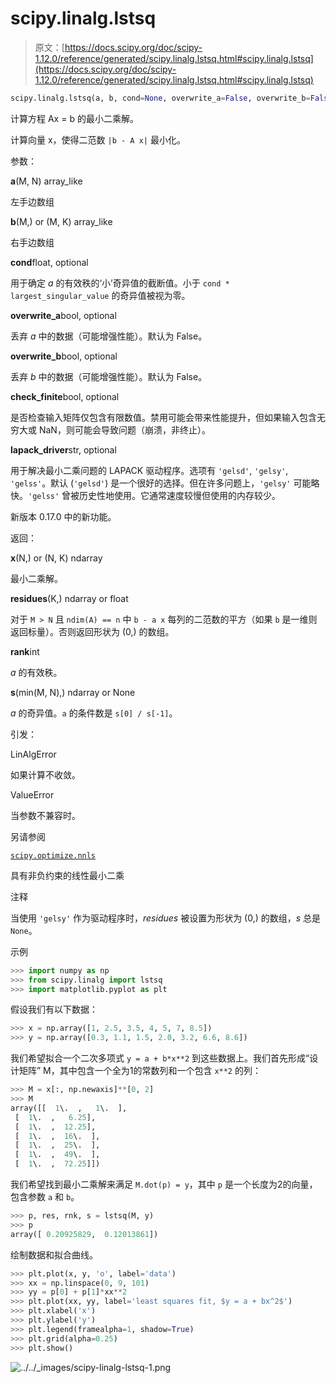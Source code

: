 # scipy.linalg.lstsq

> 原文：[https://docs.scipy.org/doc/scipy-1.12.0/reference/generated/scipy.linalg.lstsq.html#scipy.linalg.lstsq](https://docs.scipy.org/doc/scipy-1.12.0/reference/generated/scipy.linalg.lstsq.html#scipy.linalg.lstsq)

```py
scipy.linalg.lstsq(a, b, cond=None, overwrite_a=False, overwrite_b=False, check_finite=True, lapack_driver=None)
```

计算方程 Ax = b 的最小二乘解。

计算向量 x，使得二范数 `|b - A x|` 最小化。

参数：

**a**(M, N) array_like

左手边数组

**b**(M,) or (M, K) array_like

右手边数组

**cond**float, optional

用于确定 *a* 的有效秩的‘小’奇异值的截断值。小于 `cond * largest_singular_value` 的奇异值被视为零。

**overwrite_a**bool, optional

丢弃 *a* 中的数据（可能增强性能）。默认为 False。

**overwrite_b**bool, optional

丢弃 *b* 中的数据（可能增强性能）。默认为 False。

**check_finite**bool, optional

是否检查输入矩阵仅包含有限数值。禁用可能会带来性能提升，但如果输入包含无穷大或 NaN，则可能会导致问题（崩溃，非终止）。

**lapack_driver**str, optional

用于解决最小二乘问题的 LAPACK 驱动程序。选项有 `'gelsd'`, `'gelsy'`, `'gelss'`。默认 (`'gelsd'`) 是一个很好的选择。但在许多问题上，`'gelsy'` 可能略快。`'gelss'` 曾被历史性地使用。它通常速度较慢但使用的内存较少。

新版本 0.17.0 中的新功能。

返回：

**x**(N,) or (N, K) ndarray

最小二乘解。

**residues**(K,) ndarray or float

对于 `M > N` 且 `ndim(A) == n` 中 `b - a x` 每列的二范数的平方（如果 `b` 是一维则返回标量）。否则返回形状为 (0,) 的数组。

**rank**int

*a* 的有效秩。

**s**(min(M, N),) ndarray or None

*a* 的奇异值。`a` 的条件数是 `s[0] / s[-1]`。

引发：

LinAlgError

如果计算不收敛。

ValueError

当参数不兼容时。

另请参阅

[`scipy.optimize.nnls`](scipy.optimize.nnls.html#scipy.optimize.nnls "scipy.optimize.nnls")

具有非负约束的线性最小二乘

注释

当使用 `'gelsy'` 作为驱动程序时，*residues* 被设置为形状为 (0,) 的数组，*s* 总是 `None`。

示例

```py
>>> import numpy as np
>>> from scipy.linalg import lstsq
>>> import matplotlib.pyplot as plt 
```

假设我们有以下数据：

```py
>>> x = np.array([1, 2.5, 3.5, 4, 5, 7, 8.5])
>>> y = np.array([0.3, 1.1, 1.5, 2.0, 3.2, 6.6, 8.6]) 
```

我们希望拟合一个二次多项式 `y = a + b*x**2` 到这些数据上。我们首先形成“设计矩阵” M，其中包含一个全为1的常数列和一个包含 `x**2` 的列：

```py
>>> M = x[:, np.newaxis]**[0, 2]
>>> M
array([[  1\.  ,   1\.  ],
 [  1\.  ,   6.25],
 [  1\.  ,  12.25],
 [  1\.  ,  16\.  ],
 [  1\.  ,  25\.  ],
 [  1\.  ,  49\.  ],
 [  1\.  ,  72.25]]) 
```

我们希望找到最小二乘解来满足 `M.dot(p) = y`，其中 `p` 是一个长度为2的向量，包含参数 `a` 和 `b`。

```py
>>> p, res, rnk, s = lstsq(M, y)
>>> p
array([ 0.20925829,  0.12013861]) 
```

绘制数据和拟合曲线。

```py
>>> plt.plot(x, y, 'o', label='data')
>>> xx = np.linspace(0, 9, 101)
>>> yy = p[0] + p[1]*xx**2
>>> plt.plot(xx, yy, label='least squares fit, $y = a + bx^2$')
>>> plt.xlabel('x')
>>> plt.ylabel('y')
>>> plt.legend(framealpha=1, shadow=True)
>>> plt.grid(alpha=0.25)
>>> plt.show() 
```

![../../_images/scipy-linalg-lstsq-1.png](../Images/800bf070859b784ad21d36031d4e4673.png)
